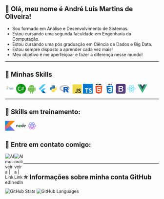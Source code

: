 

## 💜 Olá, meu nome é <strong>André Luís Martins de Oliveira!</strong>

- Sou formado em Análise e Desenvolvimento de Sistemas.
- Estou cursando uma segunda faculdade em Engenharia da Computação.
- Estou cursando uma pós graduação em Ciência de Dados e Big Data.
- Estou sempre disposto a aprender cada vez mais!
- Meu objetivo é me aperfeiçoar e fazer a diferença nesse mundo!
----


## 🚀 Minhas Skills


<code><img height="32" src="https://raw.githubusercontent.com/github/explore/80688e429a7d4ef2fca1e82350fe8e3517d3494d/topics/java/java.png" alt="Java"/></code>
<code><img height="32" src="https://raw.githubusercontent.com/github/explore/80688e429a7d4ef2fca1e82350fe8e3517d3494d/topics/csharp/csharp.png" alt="c#"/></code>
<code><img height="30" src="https://raw.githubusercontent.com/github/explore/80688e429a7d4ef2fca1e82350fe8e3517d3494d/topics/android/android.png"></code>
<code><img height="32" src="https://raw.githubusercontent.com/github/explore/80688e429a7d4ef2fca1e82350fe8e3517d3494d/topics/flutter/flutter.png" alt="flutter"/></code>
<code><img height="32" src="https://raw.githubusercontent.com/github/explore/80688e429a7d4ef2fca1e82350fe8e3517d3494d/topics/python/python.png" alt="python"/></code>
<code><img alt="R"  src="/src/r/r_32x32.png"> </code>
<code><img height="30" src="https://raw.githubusercontent.com/github/explore/80688e429a7d4ef2fca1e82350fe8e3517d3494d/topics/javascript/javascript.png"></code>
<code><img height="32" src="https://raw.githubusercontent.com/github/explore/80688e429a7d4ef2fca1e82350fe8e3517d3494d/topics/typescript/typescript.png" alt="Typescript"/></code>
<code><img height="32" src="https://raw.githubusercontent.com/github/explore/80688e429a7d4ef2fca1e82350fe8e3517d3494d/topics/html/html.png" alt="html"/></code>
<code><img height="32" src="https://raw.githubusercontent.com/github/explore/80688e429a7d4ef2fca1e82350fe8e3517d3494d/topics/css/css.png" alt="CSS"/></code>
<code><img height="32" src="https://raw.githubusercontent.com/github/explore/80688e429a7d4ef2fca1e82350fe8e3517d3494d/topics/bootstrap/bootstrap.png" alt="Bootstrap"/></code>
<code><img height="32" src="https://raw.githubusercontent.com/github/explore/80688e429a7d4ef2fca1e82350fe8e3517d3494d/topics/react/react.png" alt="React"/></code>
<code><img height="32" src="https://raw.githubusercontent.com/github/explore/80688e429a7d4ef2fca1e82350fe8e3517d3494d/topics/vue/vue.png" alt="Vue"/></code>


---


## 📖 Skills em treinamento:
<code><img height="32" src="src/kotlin/kotlin_32x32.png" alt="kotlin"/></code>
<code><img height="32" src="src/nodejs/icons8-nodejs-96.png" alt="nodejs"/></code>
<code><img height="32" src="src/reactnative/icons8-react-native-64.png" alt="reactnative"/></code>

 ## 💼 Entre em contato comigo:

<div>
<a href="https://www.linkedin.com/in/andr%C3%A9-lu%C3%ADs-martins-de-oliveira-b7a776178">
  <img align="left" alt="Almoliveira | LinkedIn" width="30px" src="https://cdn.jsdelivr.net/npm/simple-icons@v3/icons/linkedin.svg" />
</a>
<a href="mailto:an10.martins.oliveira@gmail.com">
  <img align="left" alt="Almoliveira | LinkedIn" width="30px" src="https://cdn.jsdelivr.net/npm/simple-icons@v3/icons/gmail.svg" />
</a>  
</div>  
<br>



---

## ⭐ Informações sobre minha conta GitHub
![GitHub Stats](https://github-readme-stats.vercel.app/api?username=almoliveira&bg_color=30,e96443,904e95&title_color=fff&text_color=fff&border_radius=28)
![GitHub Languages](https://github-readme-stats.vercel.app/api/top-langs/?username=almoliveira&layout=compact&langs_count=4&theme=jolly&border_radius=28)
